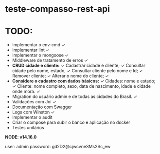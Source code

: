 # teste-compasso-rest-api

# TODO:
- Implementar o env-cmd ✓
- Implementar lint ✓
- Implementar o mongoose ✓
- Middleware de tratamento de erros ✓
- **CRUD cidade e cliente:** ✓
 Cadastrar cidade e cliente; ✓
 Consultar cidade pelo nome, estado, ✓
 Consultar cliente pelo nome e Id; ✓
 Remover cliente; ✓
 Alterar o nome do cliente; ✓
- **Considere o cadastro com dados básicos:** ✓
 Cidades: nome e estado; ✓
 Cliente: nome completo, sexo, data de nascimento, idade e cidade onde mora. ✓
- Migration do usuário admin e de todas as cidades do Brasil. ✓
- Validações com Joi ✓
- Documentação com Swagger
- Logs com Winston ✓
- Implementar o audit
- Criar o compose para subir o banco e aplicação no docker
- Testes unitários

**NODE: v14.16.0**

user: admin
password: gd2D2@cjwcvneSMs2Sc_ew
